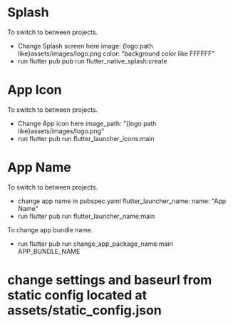 # Splash

To switch to between projects.
- Change Splash screen here
     image: {logo path like}assets/images/logo.png
     color: "background color like FFFFFF"
- run flutter pub pub run flutter_native_splash:create

# App Icon

To switch to between projects.
- Change App icon here
     image_path: "{logo path like}assets/images/logo.png"
- run flutter pub run flutter_launcher_icons:main

# App Name

To switch to between projects.
- change app name in pubspec.yaml
    flutter_launcher_name:
        name: "App Name"
- run flutter pub run flutter_launcher_name:main

To change app bundle name.
- run flutter pub run change_app_package_name:main APP_BUNDLE_NAME

# change settings and baseurl from static config located at assets/static_config.json
